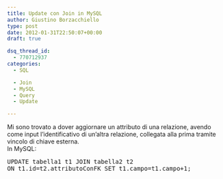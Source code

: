 ```yaml
---
title: Update con Join in MySQL
author: Giustino Borzacchiello
type: post
date: 2012-01-31T22:50:07+00:00
draft: true

dsq_thread_id:
  - 770712937
categories:
  - SQL

  - Join
  - MySQL
  - Query
  - Update

---
```

Mi sono trovato a dover aggiornare un attributo di una relazione, avendo come input l&#8217;identificativo di un&#8217;altra relazione, collegata alla prima tramite vincolo di chiave esterna.  
In MySQL:

<pre class="prettyprint">UPDATE tabella1 t1 JOIN tabella2 t2
ON t1.id=t2.attributoConFK SET t1.campo=t1.campo+1; 
</pre>